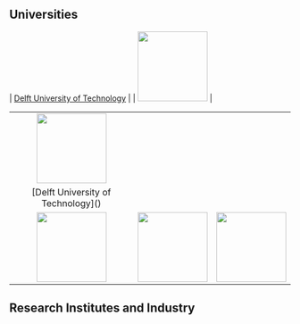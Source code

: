 ## Universities

| [Delft University of Technology]() |
| <img src="https://d2k0ddhflgrk1i.cloudfront.net/Websections/Huisstijl/Bouwstenen/Logo/Descriptor/TUDelft_logo_descriptor_rgb.png" height="125"> |


<table style="width:100%">
  <tr>
    <td style="text-align:center"><img src="https://d2k0ddhflgrk1i.cloudfront.net/Websections/Huisstijl/Bouwstenen/Logo/Descriptor/TUDelft_logo_descriptor_rgb.png" height="125"></td>
  </tr>
  <tr>
    <td style="text-align:center">[Delft University of Technology]() </td>
  </tr>
    <td style="text-align:center"><img src="https://www.northwestern.edu/brand/images/nu-horizontal.jpg" height="125"></td>
    <td style="text-align:center"><img src="https://www.wpi.edu/sites/default/files/inline-image/Offices/Marketing-Communications/WPI_Inst_Prim_FulClr.png" height="125"></td>
        <td style="text-align:center"><img src="https://upload.wikimedia.org/wikipedia/commons/7/78/Eindhoven_University_of_Technology_logo_new.png?20190217013828" height="125"></td>
  </tr>
</table>

## Research Institutes and Industry
